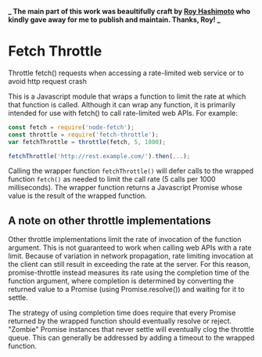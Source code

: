   
**_ The main part of this work was beaultifully craft by [Roy Hashimoto](https://github.com/rhashimoto/promise-throttle) who kindly gave away for me to publish and maintain. Thanks, Roy! _**

# Fetch Throttle

Throttle fetch() requests when accessing a rate-limited web service or to avoid http request crash

This is a Javascript module that wraps a function to limit the rate at which that function is called. Although it can wrap any function, it is primarily intended for use with fetch() to call rate-limited web APIs. For example:

```js
const fetch = require('node-fetch');
const throttle = require('fetch-throttle');
var fetchThrottle = throttle(fetch, 5, 1000);

fetchThrottle('http://rest.example.com/').then(...);
```

Calling the wrapper function `fetchThrottle()` will defer calls to the wrapped function `fetch()` as needed to limit the call rate (5 calls per 1000 milliseconds). The wrapper function returns a Javascript Promise whose value is the result of the wrapped function.

## A note on other throttle implementations

Other throttle implementations limit the rate of invocation of the function argument. This is not guaranteed to work when calling web APIs with a rate limit. Because of variation in network propagation, rate limiting invocation at the client can still result in exceeding the rate at the server. For this reason, promise-throttle instead measures its rate using the completion time of the function argument, where completion is determined by converting the returned value to a Promise (using Promise.resolve()) and waiting for it to settle.

The strategy of using completion time does require that every Promise returned by the wrapped function should eventually resolve or reject. "Zombie" Promise instances that never settle will eventually clog the throttle queue. This can generally be addressed by adding a timeout to the wrapped function.
